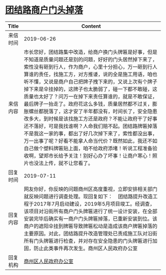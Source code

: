 # <a href="http://www.shangluo.gov.cn/zmhd/ldxxxx.jsp?urltype=leadermail.LeaderMailContentUrl&wbtreeid=1112&leadermailid=5322">团结路商户门头掉落</a>
| Title |                                                                                                                                                                                                               Content                                                                                                                                                                                                               |
|:-----:|-------------------------------------------------------------------------------------------------------------------------------------------------------------------------------------------------------------------------------------------------------------------------------------------------------------------------------------------------------------------------------------------------------------------------------------|
| 来信时间  | 2019-06-26                                                                                                                                                                                                                                                                                                                                                                                                                          |
| 来信内容  | 市长您好，团结路集中改造，给商户换门头牌匾是好事，但是不知道是质量问题还是别的问题，好好的门头居然掉下来了，索性没有砸到行人，作为商户，心里十分担心，万一砸到行人算谁的责任，找施工方，对方推诿，说的全是施工用语，咱也听不懂，又说是商户自己把牌子拽下来的，又说上次有个牌子掉下来是伞挂掉的，这牌子也太脆弱了，碰一下都不敢碰，这质量也太好了？问万一在掉下来责任算谁的，就是不敢保证，最后牌子一抬走了。政府花这么多钱，质量居然都不过关，膨胀螺丝都脱落了，这才安了半年都没有，时间长了，安全隐患改多大，到时候是该找施工方还是政府？不能让政府干了好事还不落好，可是我找谁啊？人命我们赔不起。团结路牌匾掉落不是我这一家的事，都出了好几次掉下来了，索性都没出事，万一出事了呢？好看不能拿人命当代价？既然如此，我还不如自己做个塑料牌匾贴上面，咱不给政府添堵！听说工程准备验收啊，望郑市长给予关注！别好心办了坏事！让商户寒心！照片也没法上传，就不让您看了。 |
| 回复时间  | 2019-07-11                                                                                                                                                                                                                                                                                                                                                                                                                          |
| 回复内容  | 网友你好，你反映的问题商州区高度重视，立即安排相关部门就反映问题进行调查处理。现回复如下：    团结路提升改造工程于2017年7月启动建设，2019年5月项目竣工。经调查，该项目对沿街所有商户门头牌匾进行了统一设计安装，在全部安装完毕后确实有一商户门头牌匾掉落，已重新安装到位。该商户的遮阳伞挂到牌匾导致牌匾松动是造成该商户牌匾掉落的主要原因。对此，团结路提升改造管理处已责成施工队对沿街所有门头牌匾进行检查，并对存在安全隐患的门头牌匾进行加固，防止此类事件再次发生。商州区人民政府办公室                                                                                                                                                                               |
| 回复机构  | <a href="../../categories/agencies/商州区人民政府办公室.md">商州区人民政府办公室</a>                                                                                                                                                                                                                                                                                                                                                                      |